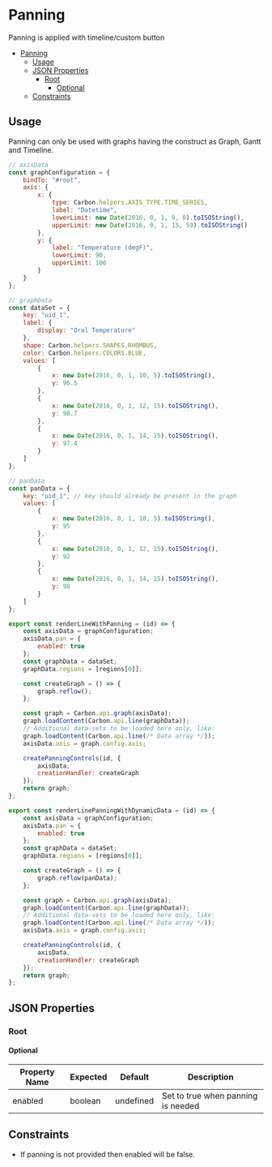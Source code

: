 # Panning

Panning is applied with timeline/custom button

-   [Panning](#panning)
    -   [Usage](#usage)
    -   [JSON Properties](#json-properties)
        -   [Root](#root)
            -   [Optional](#optional)
    -   [Constraints](#constraints)

## Usage

Panning can only be used with graphs having the construct as Graph, Gantt and Timeline.

```jsx
// axisData
const graphConfiguration = {
    bindTo: "#root",
    axis: {
        x: {
            type: Carbon.helpers.AXIS_TYPE.TIME_SERIES,
            label: "Datetime",
            lowerLimit: new Date(2016, 0, 1, 9, 0).toISOString(),
            upperLimit: new Date(2016, 0, 1, 15, 59).toISOString()
        },
        y: {
            label: "Temperature (degF)",
            lowerLimit: 90,
            upperLimit: 106
        }
    }
};
```

```jsx
// graphData
const dataSet = {
    key: "uid_1",
    label: {
        display: "Oral Temperature"
    },
    shape: Carbon.helpers.SHAPES.RHOMBUS,
    color: Carbon.helpers.COLORS.BLUE,
    values: [
        {
            x: new Date(2016, 0, 1, 10, 5).toISOString(),
            y: 96.5
        },
        {
            x: new Date(2016, 0, 1, 12, 15).toISOString(),
            y: 98.7
        },
        {
            x: new Date(2016, 0, 1, 14, 15).toISOString(),
            y: 97.4
        }
    ]
};
```

```jsx
// panData
const panData = {
    key: "uid_1", // key should already be present in the graph
    values: [
        {
            x: new Date(2016, 0, 1, 10, 5).toISOString(),
            y: 95
        },
        {
            x: new Date(2016, 0, 1, 12, 15).toISOString(),
            y: 92
        },
        {
            x: new Date(2016, 0, 1, 14, 15).toISOString(),
            y: 98
        }
    ]
};
```

```javascript
export const renderLineWithPanning = (id) => {
    const axisData = graphConfiguration;
    axisData.pan = {
        enabled: true
    };
    const graphData = dataSet;
    graphData.regions = [regions[0]];

    const createGraph = () => {
        graph.reflow();
    };

    const graph = Carbon.api.graph(axisData);
    graph.loadContent(Carbon.api.line(graphData));
    // Additional data-sets to be loaded here only, like:
    graph.loadContent(Carbon.api.line(/* Data array */));
    axisData.axis = graph.config.axis;

    createPanningControls(id, {
        axisData,
        creationHandler: createGraph
    });
    return graph;
};
```

```javascript
export const renderLinePanningWithDynamicData = (id) => {
    const axisData = graphConfiguration;
    axisData.pan = {
        enabled: true
    };
    const graphData = dataSet;
    graphData.regions = [regions[0]];

    const createGraph = () => {
        graph.reflow(panData);
    };

    const graph = Carbon.api.graph(axisData);
    graph.loadContent(Carbon.api.line(graphData));
    // Additional data-sets to be loaded here only, like:
    graph.loadContent(Carbon.api.line(/* Data array */));
    axisData.axis = graph.config.axis;

    createPanningControls(id, {
        axisData,
        creationHandler: createGraph
    });
    return graph;
};
```

## JSON Properties

### Root

#### Optional

| Property Name | Expected | Default   | Description                        |
| ------------- | -------- | --------- | ---------------------------------- |
| enabled       | boolean  | undefined | Set to true when panning is needed |

## Constraints

-   If panning is not provided then enabled will be false.
